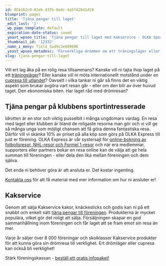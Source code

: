 ```yaml
---
id: 05b162c0-81eb-437b-8edc-4a5f426d1d19
blueprint: pages
title: 'Tjäna pengar till laget'
_edit_last: '1'
_wp_page_template: default
_expiration-date-status: saved
_yoast_wpseo_title: 'Tjäna pengar till laget med Kakservice - OLKA Sportresor'
_thumbnail_id: '12332'
_namn_i_meny: field_5ad9c3e689696
_yoast_wpseo_metadesc: 'Förverkliga drömmen om ett träningsläger eller en cupresa! Tjäna pengar till laget genom försäljning av Kakservices produkter; kakor, knäckebröd och godis.'
slug: tjana-pengar-till-laget
---
```

Vill ert lag åka på en rolig resa tillsammans? Kanske vill ni tajta ihop laget på ett <a href="https://olka.se/traningslager/">träningsläger</a>? Eller kanske vill ni möta internationellt motstånd under en <a href="https://olka.se/cuper/">cupresa till utlandet</a>? Oavsett i vilka tankar ni går så finns det en viktig aspekt som brukar avgöra vart resan går - eller om den blir av över huvud taget. Den ekonomiska biten. Har laget råd med drömresan?
<h2>Tjäna pengar på klubbens sportintresserade</h2>
Idrotten är en stor och viktig pusselbit i många ungdomars vardag. En resa med laget eller klubben är bland de roligaste resorna man gör och vi vill ge så många unga som möjligt chansen att få göra denna fantastiska resa. Därför vill vi skänka 10% av priset på alla köp som görs på OLKA Express till just er förening. OLKA Express är vår systersajt för <a href="https://www.olkaexpress.se/">online-bokning av fotbollsresor, NHL-resor och Formel 1-resor</a> och när era medlemmar, supporters eller partners bokar en resa online kan de välja att ge hela summan till föreningen - eller dela den lika mellan föreningen och dem själva.

Det enda ni behöver göra är att ansluta er. Det kostar ingenting.

<a href="https://olka.se/kontakt/">Kontakta oss</a> för att få material med mer information om hur ni ansluter er!
<h2>Kakservice</h2>
Genom att sälja Kakservice kakor, knäckesticks och godis kan ni på ett snabbt och enkelt sätt <a href="https://www.kakservice.se/tjana-pengar-till-foreningen">tjäna pengar till föreningen</a>. Produkterna är mycket populära, vilket gör det roligt att sälja. Försäljningen skapar en god sammanhållning inom föreningen och får laget att se fram emot sin resa än mer.

Varje år säljer över 8 000 föreningar och skolklasser Kakservice produkter för att kunna göra sin drömresa till verklighet. Ert drömläger eller cupresa kan också bli verklighet!

Stärk föreningskassan - <a href="https://www.kakservice.se/infopaket">beställ ett gratis infopaket!</a>